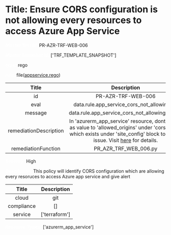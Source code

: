 



# Title: Ensure CORS configuration is not allowing every resources to access Azure App Service


***<font color="white">Master Test Id:</font>*** PR-AZR-TRF-WEB-006

***<font color="white">Master Snapshot Id:</font>*** ['TRF_TEMPLATE_SNAPSHOT']

***<font color="white">type:</font>*** rego

***<font color="white">rule:</font>*** file([appservice.rego])  
  
  
  
  

|Title|Description|
| :---: | :---: |
|id|PR-AZR-TRF-WEB-006|
|eval|data.rule.app_service_cors_not_allowing_all|
|message|data.rule.app_service_cors_not_allowing_all_err|
|remediationDescription|In 'azurerm_app_service' resource, dont set '*' as value to 'allowed_origins' under 'cors' block which exists under 'site_config' block to fix the issue. Visit <a href='https://registry.terraform.io/providers/hashicorp/azurerm/latest/docs/resources/app_service#allowed_origins' target='_blank'>here</a> for details.|
|remediationFunction|PR_AZR_TRF_WEB_006.py|


***<font color="white">Severity:</font>*** High

***<font color="white">Description:</font>*** This policy will identify CORS configuration which are allowing every resoruces to access Azure app service and give alert  
  
  

|Title|Description|
| :---: | :---: |
|cloud|git|
|compliance|[]|
|service|['terraform']|


***<font color="white">Resource Types:</font>*** ['azurerm_app_service']


[appservice.rego]: https://github.com/prancer-io/prancer-compliance-test/tree/master/azure/terraform/appservice.rego
